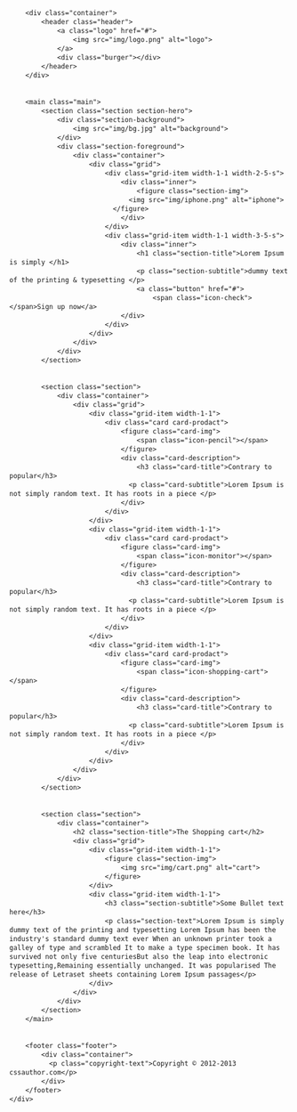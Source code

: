 <!DOCTYPE html>
<html lang="en">
<head>
	<meta charset="UTF-8">
	<meta name="viewport" content="width=device-width, initial-scale=1">
	<title>Document</title>
	<link href="https://fonts.googleapis.com/css?family=Source+Sans+Pro&display=swap" rel="stylesheet">
	<link rel="stylesheet" href="css/style.css">
</head>
<body>
	<div class="wrapper">


		<div class="container">
			<header class="header">
				<a class="logo" href="#">
					<img src="img/logo.png" alt="logo">
				</a>
				<div class="burger"></div>
			</header>
		</div>


		<main class="main">
			<section class="section section-hero">
				<div class="section-background">
					<img src="img/bg.jpg" alt="background">
				</div>
				<div class="section-foreground">
					<div class="container">
						<div class="grid">
							<div class="grid-item width-1-1 width-2-5-s">
								<div class="inner">
									<figure class="section-img">
							      <img src="img/iphone.png" alt="iphone">
						      </figure>
								</div>
							</div>
							<div class="grid-item width-1-1 width-3-5-s">
								<div class="inner">
									<h1 class="section-title">Lorem Ipsum is simply </h1>
									<p class="section-subtitle">dummy text of the printing & typesetting </p>
									<a class="button" href="#">
										<span class="icon-check"></span>Sign up now</a>
								</div>
							</div>
						</div>
					</div>	
				</div>
			</section>


			<section class="section">
				<div class="container">
					<div class="grid">
						<div class="grid-item width-1-1">
							<div class="card card-prodact">
								<figure class="card-img">
									<span class="icon-pencil"></span>
								</figure>
								<div class="card-description">
									<h3 class="card-title">Contrary to popular</h3>
								  <p class="card-subtitle">Lorem Ipsum is not simply random text. It has roots in a piece </p>
								</div>
							</div>
						</div>
						<div class="grid-item width-1-1">
							<div class="card card-prodact">
								<figure class="card-img">
									<span class="icon-monitor"></span>
								</figure>
								<div class="card-description">
									<h3 class="card-title">Contrary to popular</h3>
								  <p class="card-subtitle">Lorem Ipsum is not simply random text. It has roots in a piece </p>
								</div>
							</div>
						</div>
						<div class="grid-item width-1-1">
							<div class="card card-prodact">
								<figure class="card-img">
									<span class="icon-shopping-cart"></span>
								</figure>
								<div class="card-description">
									<h3 class="card-title">Contrary to popular</h3>
								  <p class="card-subtitle">Lorem Ipsum is not simply random text. It has roots in a piece </p>
								</div>
							</div>
						</div>
					</div>
				</div>
			</section>


			<section class="section">
				<div class="container">
					<h2 class="section-title">The Shopping cart</h2>
					<div class="grid">
						<div class="grid-item width-1-1">
							<figure class="section-img">
								<img src="img/cart.png" alt="cart">
							</figure>
						</div>
						<div class="grid-item width-1-1">
							<h3 class="section-subtitle">Some Bullet text here</h3>
							<p class="section-text">Lorem Ipsum is simply dummy text of the printing and typesetting Lorem Ipsum has been the industry's standard dummy text ever When an unknown printer took a galley of type and scrambled It to make a type specimen book. It has survived not only five centuriesBut also the leap into electronic typesetting,Remaining essentially unchanged. It was popularised The release of Letraset sheets containing Lorem Ipsum passages</p>
						</div>
					</div>
				</div>
			</section>
		</main>


		<footer class="footer">
			<div class="container">
			  <p class="copyright-text">Copyright © 2012-2013 cssauthor.com</p>
			</div>
		</footer>
	</div>
</body>
</html>
